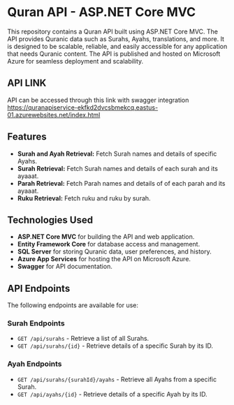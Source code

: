 # Quran API - ASP.NET Core MVC
This repository contains a Quran API built using ASP.NET Core MVC. The API provides Quranic data such as Surahs, Ayahs, translations, and more. It is designed to be scalable, reliable, and easily accessible for any application that needs Quranic content. The API is published and hosted on Microsoft Azure for seamless deployment and scalability.
## API LINK
API can be accessed through this link with swagger integration
https://quranapiservice-ekfkd2dvcsbmekcq.eastus-01.azurewebsites.net/index.html

## Features
- **Surah and Ayah Retrieval:** Fetch Surah names and details of specific Ayahs.
- **Surah Retrieval:** Fetch Surah names and details of each surah and its ayaaat.
- **Parah Retrieval:** Fetch Parah names and details of of each parah and its ayaaat.
- **Ruku Retrieval:** Fetch ruku and ruku by surah.
## Technologies Used
* **ASP.NET Core MVC** for building the API and web application.
*  **Entity Framework Core** for database access and management.
*  **SQL Server** for storing Quranic data, user preferences, and history. 
*  **Azure App Services** for hosting the API on Microsoft Azure.
*  **Swagger** for API documentation.
## API Endpoints
The following endpoints are available for use:

### Surah Endpoints 
* `GET /api/surahs` - Retrieve a list of all Surahs.
* `GET /api/surahs/{id}` - Retrieve details of a specific Surah by its ID.
### Ayah Endpoints
* `GET /api/surahs/{surahId}/ayahs` - Retrieve all Ayahs from a specific Surah.
* `GET /api/ayahs/{id}` - Retrieve details of a specific Ayah by its ID.

